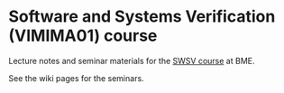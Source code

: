 # Software and Systems Verification (VIMIMA01) course

Lecture notes and seminar materials for the [SWSV course](https://inf.mit.bme.hu/edu/courses/szore) at BME.

See the wiki pages for the seminars.
